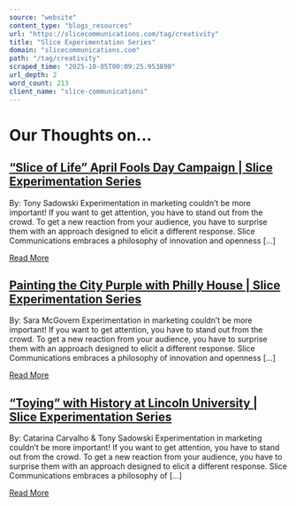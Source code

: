 ```yaml
---
source: "website"
content_type: "blogs_resources"
url: "https://slicecommunications.com/tag/creativity"
title: "Slice Experimentation Series"
domain: "slicecommunications.com"
path: "/tag/creativity"
scraped_time: "2025-10-05T00:09:25.953890"
url_depth: 2
word_count: 213
client_name: "slice-communications"
---
```


# Our Thoughts on...

## [“Slice of Life” April Fools Day Campaign | Slice Experimentation Series](https://slicecommunications.com/blog/slice-of-life-april-fools-day-campaign-slice-experimentation-series)

By: Tony Sadowski Experimentation in marketing couldn’t be more important! If you want to get attention, you have to stand out from the crowd. To get a new reaction from your audience, you have to surprise them with an approach designed to elicit a different response. Slice Communications embraces a philosophy of innovation and openness [...]

[Read More](https://slicecommunications.com/blog/slice-of-life-april-fools-day-campaign-slice-experimentation-series)

## [Painting the City Purple with Philly House | Slice Experimentation Series](https://slicecommunications.com/blog/painting-the-city-purple-with-philly-house-slice-experimentation-series)

By: Sara McGovern Experimentation in marketing couldn’t be more important! If you want to get attention, you have to stand out from the crowd. To get a new reaction from your audience, you have to surprise them with an approach designed to elicit a different response. Slice Communications embraces a philosophy of innovation and openness [...]

[Read More](https://slicecommunications.com/blog/painting-the-city-purple-with-philly-house-slice-experimentation-series)

## [“Toying” with History at Lincoln University | Slice Experimentation Series](https://slicecommunications.com/blog/toying-with-history-at-lincoln-university-slice-experimentation-series)

By: Catarina Carvalho & Tony Sadowski Experimentation in marketing couldn’t be more important! If you want to get attention, you have to stand out from the crowd. To get a new reaction from your audience, you have to surprise them with an approach designed to elicit a different response. Slice Communications embraces a philosophy of [...]

[Read More](https://slicecommunications.com/blog/toying-with-history-at-lincoln-university-slice-experimentation-series)